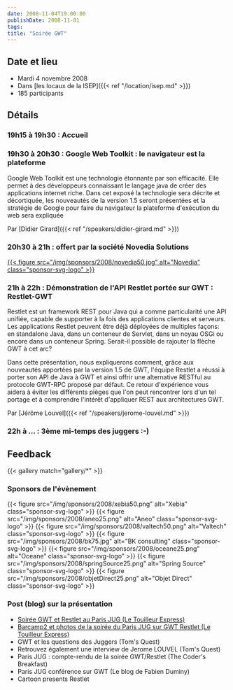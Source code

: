 ```yaml
---
date: 2008-11-04T19:00:00
publishDate: 2008-11-01
tags:
title: "Soirée GWT"
---
```


## Date et lieu

* Mardi 4 novembre 2008
* Dans [les locaux de la ISEP]({{< ref "/location/isep.md" >}})
* 185 participants

## Détails

### 19h15 à 19h30 : Accueil

### 19h30 à 20h30 : Google Web Toolkit : le navigateur est la plateforme

Google Web Toolkit est une technologie étonnante par son efficacité. Elle permet à des développeurs connaissant le langage java de créer des applications internet riche. Dans cet exposé la technologie sera décrite et décortiquée, les nouveautés de la version 1.5 seront présentées et la stratégie de Google pour faire du navigateur la plateforme d'exécution du web sera expliquée

Par [Didier Girard]({{< ref "/speakers/didier-girard.md" >}})

### 20h30 à 21h : offert par la société Novedia Solutions

[{{< figure src="/img/sponsors/2008/novedia50.jpg" alt="Novedia" class="sponsor-svg-logo" >}}](http://www.novedia-solutions.com/)

### 21h à 22h : Démonstration de l'API Restlet portée sur GWT : Restlet-GWT

Restlet est un framework REST pour Java qui a comme particularité une API unifiée, capable de supporter à la fois des applications clientes et serveurs. Les applications Restlet peuvent être déjà déployées de multiples façons: en standalone Java, dans un conteneur de Servlet, dans un noyau OSGi ou encore dans un conteneur Spring. Serait-il possible de rajouter la flèche GWT à cet arc?

Dans cette présentation, nous expliquerons comment, grâce aux nouveautés apportées par la version 1.5 de GWT, l'équipe Restlet a réussi à porter son API de Java à GWT et ainsi offrir une alternative RESTful au protocole GWT-RPC proposé par défaut. Ce retour d'expérience vous aidera à éviter les différents pièges que l'on peut rencontrer lors d'un tel portage et à comprendre l'intérêt d'appliquer REST aux architectures GWT.

Par [Jérôme Louvel]({{< ref "/speakers/jerome-louvel.md" >}})

### 22h à ... : 3ème mi-temps des juggers :-)

## Feedback

{{< gallery match="gallery/*" >}}

### Sponsors de l'évènement

{{< figure src="/img/sponsors/2008/xebia50.png" alt="Xebia" class="sponsor-svg-logo" >}}
{{< figure src="/img/sponsors/2008/aneo25.png" alt="Aneo" class="sponsor-svg-logo" >}}
{{< figure src="/img/sponsors/2008/valtech50.png" alt="Valtech" class="sponsor-svg-logo" >}}
{{< figure src="/img/sponsors/2008/bk75.jpg" alt="BK consulting" class="sponsor-svg-logo" >}}
{{< figure src="/img/sponsors/2008/oceane25.png" alt="Oceane" class="sponsor-svg-logo" >}}
{{< figure src="/img/sponsors/2008/springSource25.png" alt="Spring Source" class="sponsor-svg-logo" >}}
{{< figure src="/img/sponsors/2008/objetDirect25.png" alt="Objet Direct" class="sponsor-svg-logo" >}}

### Post (blog) sur la présentation

* [Soirée GWT et Restlet au Paris JUG (Le Touilleur Express)](http://www.touilleur-express.fr/2008/11/05/soiree-gwt-et-restlet-au-paris-jug/)
* [Barcamp2 et photos de la soirée du Paris JUG sur GWT Restlet (Le Touilleur Express)](http://www.touilleur-express.fr/2008/11/05/barcamp2-et-photos-de-la-soiree-du-paris-jug-sur-gwt-restlet/)
* GWT et les questions des Juggers (Tom's Quest)
* Retrouvez également une interview de Jerome LOUVEL (Tom's Quest)
* Paris JUG : compte-rendu de la soirée GWT/Restlet (The Coder's Breakfast)
* Paris JUG conférence sur GWT (Le blog de Fabien Duminy)
* Cartoon presents Restlet
